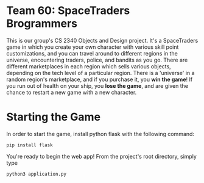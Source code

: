 #  Team 60: SpaceTraders Brogrammers
This is our group's CS 2340 Objects and Design project. It's a SpaceTraders game in which you create your own character with various skill point customizations, and you can travel around to different regions in the universe, encountering traders, police, and bandits as you go. There are different marketplaces in each region which sells various objects, depending on the tech level of a particular region. 
There is a 'universe' in a random region's marketplace, and if you purchase it, you **win the game**!
If you run out of health on your ship, you **lose the game**, and are given the chance to restart a new game with a new character.
# Starting the Game
In order to start the game, install python flask with the following command:

    pip install flask
You're ready to begin the web app! From the project's root directory, simply type 

    python3 application.py
   
